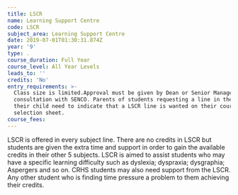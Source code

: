 ```yaml
---
title: LSCR
name: Learning Support Centre
code: LSCR
subject_area: Learning Support Centre
date: 2019-07-01T01:30:31.874Z
year: '9'
type: .
course_duration: Full Year
course_level: All Year Levels
leads_to: ''
credits: 'No'
entry_requirements: >-
  Class size is limited.Approval must be given by Dean or Senior Management in
  consultation with SENCO. Parents of students requesting a line in the LSCR for
  their child need to indicate that a LSCR line is wanted on their course
  selection sheet.
course_fees: 
---
```

LSCR is offered in every subject line. There are no credits in LSCR but students are given the extra time and support in order to gain the available credits in their other 5 subjects. LSCR is aimed to assist students who may have a specific learning difficulty such as dyslexia; dyspraxia; dysgraphia; Aspergers and so on. CRHS students may also need support from the LSCR. Any other student who is finding time pressure a problem to them achieving their credits.
